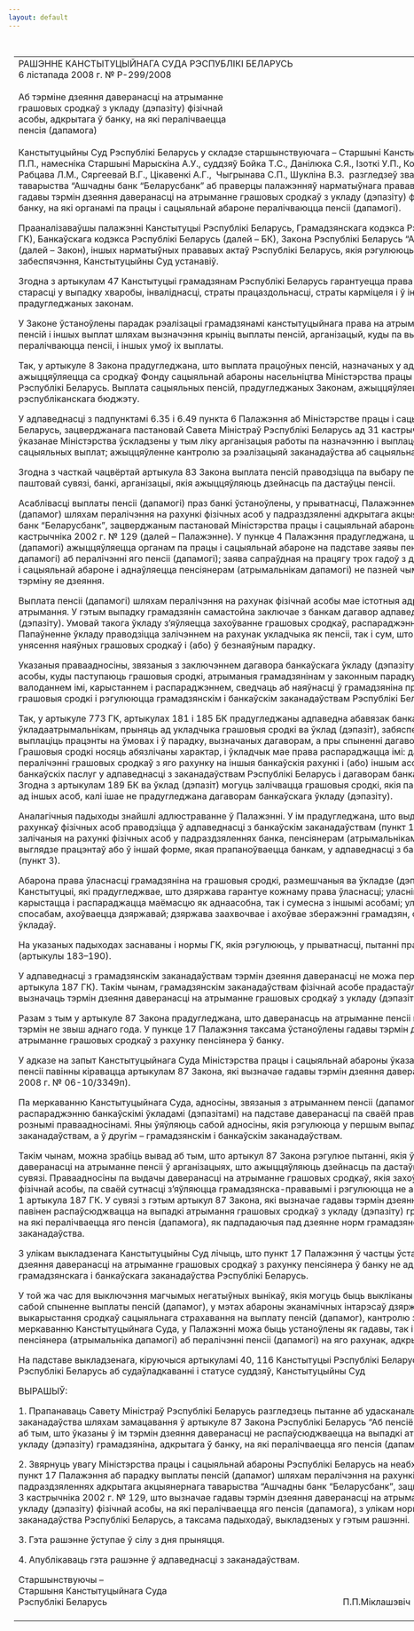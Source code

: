 ```yaml
---
layout: default
---
```


<div style="margin: 0px auto; width: 1000px;">

<div id="flag">

 

</div>

<div id="fixedWidth">

<div id="body">

<div id="columnSpanned">

<div id="content" style="margin: 10px">

<table>
<colgroup>
<col style="width: 100%" />
</colgroup>
<tbody>
<tr class="odd">
<td><div data-align="center" style="text-transform: uppercase;">
Рашэнне Канстытуцыйнага Суда Рэспублікі Беларусь
</div>
<div data-align="center">
6 лістапада 2008 г. № Р-299/2008
</div>
<div data-align="left" style="width: 400px; margin-top: 20px; margin-bottom: 20px;">
Аб тэрміне дзеяння даверанасці на атрыманне грашовых сродкаў з укладу (дэпазіту) фізічнай асобы, адкрытага ў банку, на які пералічваецца пенсія (дапамога)
</div>
<p>Канстытуцыйны Суд Рэспублікі Беларусь у складзе старшынствуючага – Старшыні Канстытуцыйнага Суда Міклашэвіча П.П., намесніка Старшыні Марыскіна А.У., суддзяў Бойка Т.С., Данілюка С.Я., Ізоткі У.П., Козыравай Л.Р., Падгрушы В.В., Рабцава Л.М., Сяргеевай В.Г., Цікавенкі А.Г.,  Чыгрынава С.П., Шукліна В.З.  разгледзеў зварот адкрытага акцыянернага таварыства “Ашчадны банк “Беларусбанк” аб праверцы палажэнняў нарматыўнага прававога акта, што ўстанаўлівае гадавы тэрмін дзеяння даверанасці на атрыманне грашовых сродкаў з укладу (дэпазіту) фізічнай асобы, адкрытага ў банку, на які органамі па працы і сацыяльнай абароне пералічваюцца пенсіі (дапамогі). </p>
<p>Прааналізаваўшы палажэнні Канстытуцыі Рэспублікі Беларусь, Грамадзянскага кодэкса Рэспублікі Беларусь (далей – ГК), Банкаўскага кодэкса Рэспублікі Беларусь (далей – БК), Закона Рэспублікі Беларусь “Аб пенсіённым забеспячэнні” (далей – Закон), іншых нарматыўных прававых актаў Рэспублікі Беларусь, якія рэгулююць пытанні пенсіённага забеспячэння, Канстытуцыйны Суд устанавіў. </p>
<p>Згодна з артыкулам 47 Канстытуцыі грамадзянам Рэспублікі Беларусь гарантуецца права на сацыяльнае забеспячэнне ў старасці у выпадку хваробы, інваліднасці, страты працаздольнасці, страты карміцеля і ў іншых выпадках, прадугледжаных законам. </p>
<p>У Законе ўстаноўлены парадак рэалізацыі грамадзянамі канстытуцыйнага права на атрыманне працоўных, сацыяльных пенсій і іншых выплат шляхам вызначэння крыніц выплаты пенсій, арганізацый, куды па выбару пенсіянераў пералічваюцца пенсіі, і іншых умоў іх выплаты. </p>
<p>Так, у артыкуле 8 Закона прадугледжана, што выплата працоўных пенсій, назначаных у адпаведнасці з Законам, ажыццяўляецца са сродкаў Фонду сацыяльнай абароны насельніцтва Міністэрства працы і сацыяльнай абароны Рэспублікі Беларусь. Выплата сацыяльных пенсій, прадугледжаных Законам, ажыццяўляецца за кошт сродкаў рэспубліканскага бюджэту. </p>
<p>У адпаведнасці з падпунктамі 6.35 і 6.49 пункта 6 Палажэння аб Міністэрстве працы і сацыяльнай абароны Рэспублікі Беларусь, зацверджанага пастановай Савета Міністраў Рэспублікі Беларусь ад 31 кастрычніка 2001 г. № 1589, на ўказанае Міністэрства ўскладзены у тым ліку арганізацыя работы па назначэнню і выплаце пенсій, дапамог і іншых сацыяльных выплат; ажыццяўленне кантролю за рэалізацыяй заканадаўства аб сацыяльнай абароне насельніцтва і інш. </p>
<p>Згодна з часткай чацвёртай артыкула 83 Закона выплата пенсій праводзіцца па выбару пенсіянера праз арганізацыі паштовай сувязі, банкі, арганізацыі, якія ажыццяўляюць дзейнасць па дастаўцы пенсіі. </p>
<p>Асаблівасці выплаты пенсіі (дапамогі) праз банкі ўстаноўлены, у прыватнасці, Палажэннем аб парадку выплаты пенсій (дапамог) шляхам пералічэння на рахункі фізічных асоб у падраздзяленні адкрытага акцыянернага таварыства “Ашчадны банк “Беларусбанк”, зацверджаным пастановай Міністэрства працы і сацыяльнай абароны Рэспублікі Беларусь ад 3 кастрычніка 2002 г. № 129 (далей – Палажэнне). У пункце 4 Палажэння прадугледжана, што пералічэнне пенсіі (дапамогі) ажыццяўляецца органам па працы і сацыяльнай абароне на падставе заявы пенсіянера (атрымальніка дапамогі) аб пералічэнні яго пенсіі (дапамогі); заява сапраўдная на працягу трох гадоў з дня яе падачы ў орган па працы і сацыяльнай абароне і аднаўляецца пенсіянерам (атрымальнікам дапамогі) не пазней чым за адзін месяц да заканчэння тэрміну яе дзеяння. </p>
<p>Выплата пенсіі (дапамогі) шляхам пералічэння на рахунак фізічнай асобы мае істотныя адрозненні ад іншых спосабаў яе атрымання. У гэтым выпадку грамадзянін самастойна заключае з банкам дагавор адпаведнага банкаўскага ўкладу (дэпазіту). Умовай такога ўкладу з’яўляецца захоўванне грашовых сродкаў, распараджэнне імі і атрыманне працэнтаў. Папаўненне ўкладу праводзіцца залічэннем на рахунак укладчыка як пенсіі, так і сум, што паступілі ва ўклад шляхам унясення наяўных грашовых сродкаў і (або) ў безнаяўным парадку. </p>
<p>Указаныя праваадносіны, звязаныя з заключэннем дагавора банкаўскага ўкладу (дэпазіту) і адкрыццём рахунку фізічнай асобы, куды паступаюць грашовыя сродкі, атрыманыя грамадзянінам у законным парадку, а таксама з наступным валоданнем імі, карыстаннем і распараджэннем, сведчаць аб наяўнасці ў грамадзяніна права ўласнасці на гэтыя грашовыя сродкі і рэгулююцца грамадзянскім і банкаўскім заканадаўствам Рэспублікі Беларусь. </p>
<p>Так, у артыкуле 773 ГК, артыкулах 181 і 185 БК прадугледжаны адпаведна абавязак банка, які з’яўляецца ўкладаатрымальнікам, прыняць ад укладчыка грашовыя сродкі ва ўклад (дэпазіт), забяспечыць іх захаванасць, выплаціць працэнты на ўмовах і ў парадку, вызначаных дагаворам, а пры спыненні дагавора – вярнуць іх укладчыку. Грашовыя сродкі носяць абязлічаны характар, і ўкладчык мае права распараджацца імі: даваць даручэнні банку аб пералічэнні грашовых сродкаў з яго рахунку на іншыя банкаўскія рахункі і (або) іншым асобам; карыстацца іншымі відамі банкаўскіх паслуг у адпаведнасці з заканадаўствам Рэспублікі Беларусь і дагаворам банкаўскага ўкладу (дэпазіту). Згодна з артыкулам 189 БК ва ўклад (дэпазіт) могуць залічвацца грашовыя сродкі, якія паступілі на рахунак укладчыка ад іншых асоб, калі ішае не прадугледжана дагаворам банкаўскага ўкладу (дэпазіту). </p>
<p>Аналагічныя падыходы знайшлі адлюстраванне ў Палажэнні. У ім прадугледжана, што выдача грашовых сродкаў з рахункаў фізічных асоб праводзіцца ў адпаведнасці з банкаўскім заканадаўствам (пункт 13); на сумы пенсій (дапамог), залічаныя на рахункі фізічных асоб у падраздзяленнях банка, пенсіянерам (атрымальнікам дапамог) налічваецца даход у выглядзе працэнтаў або ў іншай форме, якая прапаноўваецца банкам, у адпаведнасці з банкаўскім заканадаўствам (пункт 3). </p>
<p>Абарона права ўласнасці грамадзяніна на грашовыя сродкі, размешчаныя ва ўкладзе (дэпазіце), адпавядае артыкулу 44 Канстытуцыі, які прадугледжвае, што дзяржава гарантуе кожнаму права ўласнасці; уласнік мае права валодаць, карыстацца і распараджацца маёмасцю як аднаасобна, так і сумесна з іншымі асобамі; уласнасць, набытая законным спосабам, ахоўваецца дзяржавай; дзяржава заахвочвае і ахоўвае зберажэнні грамадзян, стварае гарантыі вяртання ўкладаў. </p>
<p>На указаных падыходах заснаваны і нормы ГК, якія рэгулююць, у прыватнасці, пытанні прадстаўніцтва і даверанасці (артыкулы 183–190). </p>
<p>У адпаведнасці з грамадзянскім заканадаўствам тэрмін дзеяння даверанасці не можа перавышаць трох гадоў (пункт 1 артыкула 187 ГК). Такім чынам, грамадзянскім заканадаўствам фізічнай асобе прадастаўлена права у межах трох гадоў вызначаць тэрмін дзеяння даверанасці на атрыманне грашовых сродкаў з укладу (дэпазіту). </p>
<p>Разам з тым у артыкуле 87 Закона прадугледжана, што даверанасць на атрыманне пенсіі можа быць выдадзена на тэрмін не звыш аднаго года. У пункце 17 Палажэння таксама ўстаноўлены гадавы тэрмін дзеяння даверанасці на атрыманне грашовых сродкаў з рахунку пенсіянера ў банку. </p>
<p>У адказе на запыт Канстытуцыйнага Суда Міністэрства працы і сацыяльнай абароны ўказала, што банкі пры выплаце пенсіі павінны кіравацца артыкулам 87 Закона, які вызначае гадавы тэрмін дзеяння даверанасці (пісьмо ад 18 чэрвеня 2008 г. № 06-10/3349п). </p>
<p>Па меркаванню Канстытуцыйнага Суда, адносіны, звязаныя з атрыманнем пенсіі (дапамогі) па даверанасці, і адносіны па распараджэнню банкаўскімі ўкладамі (дэпазітамі) на падставе даверанасці па сваёй прававой прыродзе з’яўляюцца рознымі праваадносінамі. Яны ўяўляюць сабой адносіны, якія рэгулююца у першым выпадку пенсіённым заканадаўствам, а ў другім – грамадзянскім і банкаўскім заканадаўствам. </p>
<p>Такім чынам, можна зрабіць вывад аб тым, што артыкул 87 Закона рэгулюе пытанні, якія ўзнікаюць у працэсе выдачы даверанасці на атрыманне пенсіі ў арганізацыях, што ажыццяўляюць дзейнасць па дастаўцы пенсіі, а таксама паштовай сувязі. Праваадносіны па выдачы даверанасці на атрыманне грашовых сродкаў, якія захоўваюцца ва ўкладзе (дэпазіце) фізічнай асобы, па сваёй сутнасці з’яўляюцца грамадзянска-прававымі і рэгулююцца не артыкулам 87 Закона, а пунктам 1 артыкула 187 ГК. У сувязі з гэтым артыкул 87 Закона, які вызначае гадавы тэрмін дзеяння даверанасці, не можа і не павінен распаўсюджвацца на выпадкі атрымання грашовых сродкаў з укладу (дэпазіту) грамадзяніна, адкрытага ў банку, на які пералічваецца яго пенсія (дапамога), як падпадаючыя пад дзеянне норм грамадзянскага і банкаўскага заканадаўства. </p>
<p>З улікам выкладзенага Канстытуцыйны Суд лічыць, што пункт 17 Палажэння ў частцы ўстанаўлення гадавога тэрміну дзеяння даверанасці на атрыманне грашовых сродкаў з рахунку пенсіянера ў банку не адпавядае нормам грамадзянскага і банкаўскага заканадаўства Рэспублікі Беларусь. </p>
<p>У той жа час для выключэння магчымых негатыўных вынікаў, якія могуць быць выкліканы акалічнасцямі, што цягнуць за сабой спыненне выплаты пенсій (дапамог), у мэтах абароны эканамічных інтарэсаў дзяржавы, забеспячэння мэтавага выкарыстання сродкаў сацыяльнага страхавання на выплату пенсій (дапамог), кантролю за іх расходваннем, па меркаванню Канстытуцыйнага Суда, у Палажэнні можа быць устаноўлены як гадавы, так і іншы тэрмін дзеяння заявы пенсіянера (атрымальніка дапамогі) аб пералічэнні пенсіі (дапамогі) на яго рахунак, адкрыты ў банку. </p>
<p>На падставе выкладзенага, кіруючыся артыкуламі 40, 116 Канстытуцыі Рэспублікі Беларусь, артыкуламі 22, 24 Кодэкса Рэспублікі Беларусь аб судаўладкаванні і статусе суддзяў, Канстытуцыйны Суд </p>
<p>ВЫРАШЫЎ:<strong> </strong></p>
<p>1. Прапанаваць Савету Міністраў Рэспублікі Беларусь разгледзець пытанне аб удасканальванні норм пенсіённага заканадаўства шляхам замацавання ў артыкуле 87 Закона Рэспублікі Беларусь “Аб пенсіённым забеспячэнні” палажэння аб тым, што ўказаны ў ім тэрмін дзеяння даверанасці не распаўсюджваецца на выпадкі атрымання грашовых сродкаў з укладу (дэпазіту) грамадзяніна, адкрытага ў банку, на які пералічваецца яго пенсія (дапамога). </p>
<p>2. Звярнуць увагу Міністэрства працы і сацыяльнай абароны Рэспублікі Беларусь на неабходнасць унясення змяненняў у пункт 17 Палажэння аб парадку выплаты пенсій (дапамог) шляхам пералічэння на рахункі фізічных асоб у падраздзяленнях адкрытага акцыянернага таварыства “Ашчадны банк “Беларусбанк”, зацверджанага пастановай ад 3 кастрычніка 2002 г. № 129, што вызначае гадавы тэрмін дзеяння даверанасці на атрыманне грашовых сродкаў з укладу (дэпазіту) фізічнай асобы, на які пералічваецца яго пенсія (дапамога), з улікам норм грамадзянскага і банкаўскага заканадаўства Рэспублікі Беларусь, а таксама падыходаў, выкладзеных у гэтым рашэнні.</p>
<p>3. Гэта рашэнне ўступае ў сілу з дня прыняцця. </p>
<p>4. Апублікаваць гэта рашэнне ў адпаведнасці з заканадаўствам. </p>
<div>
Старшынствуючы –
</div>
<div>
Старшыня Канстытуцыйнага Суда
</div>
<div>
Рэспублікі Беларусь<span>                                                                                                   П.П.Міклашэвіч</span>
</div>
<div>
 
</div></td>
</tr>
</tbody>
</table>

</div>

<div class="terminator">

 

</div>

</div>

</div>

</div>

</div>
